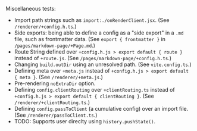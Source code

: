Miscellaneous tests:
- Import path strings such as `import:./onRenderClient.jsx`. (See `/renderer/+config.h.ts`.)
- Side exports: being able to define a config as a "side export" in a `.md` file, such as frontmatter data. (See `export { frontmatter }` in `/pages/markdown-page/+Page.md`.)
- Route String defined over `+config.h.js > export default { route }` instead of `+route.js`. (See `/pages/markdown-page/+config.h.ts`.)
- Changing `build.outDir` using an unresolved path. (See `vite.config.ts`.)
- Defining meta over `+meta.js` instead of `+config.h.js > export default { meta }`. (See `/renderer/+meta.js`.)
- Pre-rendering `noExtraDir` option.
- Defining `config.clientRouting` over `+clientRouting.ts` instead of `+config.h.js > export default { clientRouting }`. (See `/renderer/+clientRouting.ts`.)
- Defining `config.passToClient` (a cumulative config) over an import file. (See `/renderer/passToClient.ts`.)
- TODO: Supports user direclty using `history.pushState()`.

